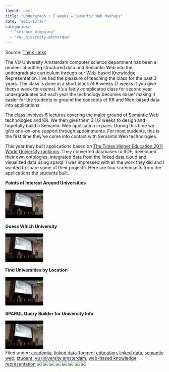 ```yaml
---
layout: post
title: "Undergrads + 7 weeks = Semantic Web Mashups"
date: "2011-12-17"
categories: 
  - "science-blogging"
  - "vu-university-amsterdam"
---
```


Source: [Think Links](http://thinklinks.wordpress.com/feed/)

The VU University Amsterdam computer science department has been a pioneer at putting structured data and Semantic Web into the undergraduate curriculum through our Web-based Knowledge Representation. I’ve had the pleasure of teaching the class for the past 3 years. The class is done in a short block of 8 weeks (7 weeks if you give them a week for exams). It’s a fairly complicated class for second year undergraduates but each year the technology becomes easier making it easier for the students to ground the concepts of KR and Web-based data into applications.

The class involves 6 lectures covering the major ground of Semantic Web technologies and KR. We then give them 3 1/2 weeks to design and hopefully build a Semantic Web application in pairs. During this time we give one-on-one support through appointments. For most students, this is the first time they’ve come into contact with Semantic Web technologies.

This year they built applications based on [The Times Higher Education 2011 World University rankings](http://www.timeshighereducation.co.uk/world-university-rankings/index.html). They converted databases to RDF, developed their own ontologies, integrated data from the linked data cloud and visualized data using sparql. I was impressed with all the work they did and I wanted to share some of their projects. Here are four screencasts from the applications the students built.

**Points of Interest Around Universities**

[![](images/2.jpg)](http://thinklinks.wordpress.com/2011/12/17/undergrads-7-weeks-semantic-web-mashups/)

**Guess Which University**

[![](images/2.jpg)](http://thinklinks.wordpress.com/2011/12/17/undergrads-7-weeks-semantic-web-mashups/)

**Find Universities by Location**

[![](images/2.jpg)](http://thinklinks.wordpress.com/2011/12/17/undergrads-7-weeks-semantic-web-mashups/)

**SPARQL Query Builder for University Info**

[![](images/2.jpg)](http://thinklinks.wordpress.com/2011/12/17/undergrads-7-weeks-semantic-web-mashups/)  
Filed under: [academia](http://thinklinks.wordpress.com/category/academia/), [linked data](http://thinklinks.wordpress.com/category/linked-data/) Tagged: [education](http://thinklinks.wordpress.com/tag/education/), [linked data](http://thinklinks.wordpress.com/tag/linked-data/), [semantic web](http://thinklinks.wordpress.com/tag/semantic-web/), [student](http://thinklinks.wordpress.com/tag/student/), [vu university amsterdam](http://thinklinks.wordpress.com/tag/vu-university-amsterdam/), [web-based knowledge representation](http://thinklinks.wordpress.com/tag/web-based-knowledge-representation/) [![](http://feeds.wordpress.com/1.0/comments/thinklinks.wordpress.com/340/)](http://feeds.wordpress.com/1.0/gocomments/thinklinks.wordpress.com/340/) [![](http://feeds.wordpress.com/1.0/delicious/thinklinks.wordpress.com/340/)](http://feeds.wordpress.com/1.0/godelicious/thinklinks.wordpress.com/340/) [![](http://feeds.wordpress.com/1.0/facebook/thinklinks.wordpress.com/340/)](http://feeds.wordpress.com/1.0/gofacebook/thinklinks.wordpress.com/340/) [![](http://feeds.wordpress.com/1.0/twitter/thinklinks.wordpress.com/340/)](http://feeds.wordpress.com/1.0/gotwitter/thinklinks.wordpress.com/340/) [![](http://feeds.wordpress.com/1.0/stumble/thinklinks.wordpress.com/340/)](http://feeds.wordpress.com/1.0/gostumble/thinklinks.wordpress.com/340/) [![](http://feeds.wordpress.com/1.0/digg/thinklinks.wordpress.com/340/)](http://feeds.wordpress.com/1.0/godigg/thinklinks.wordpress.com/340/) [![](http://feeds.wordpress.com/1.0/reddit/thinklinks.wordpress.com/340/)](http://feeds.wordpress.com/1.0/goreddit/thinklinks.wordpress.com/340/) ![](http://stats.wordpress.com/b.gif?host=thinklinks.wordpress.com&blog=5274753&post=340&subd=thinklinks&ref=&feed=1)
